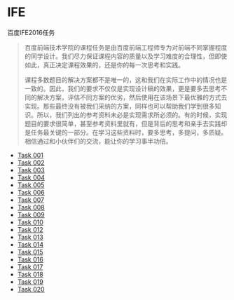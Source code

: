 # IFE
百度IFE2016任务
> 百度前端技术学院的课程任务是由百度前端工程师专为对前端不同掌握程度的同学设计。我们尽力保证课程内容的质量以及学习难度的合理性，但即使如此，真正决定课程效果的，还是你的每一次思考和实践。
>
>
> 课程多数题目的解决方案都不是唯一的，这和我们在实际工作中的情况也是一致的。因此，我们的要求不仅仅是实现设计稿的效果，更是要多去思考不同的解决方案，评估不同方案的优劣，然后使用在该场景下最优雅的方式去实现。那些最终没有被我们采纳的方案，同样也可以帮助我们学到很多知识。所以，我们列出的参考资料未必是实现需求所必须的。有的时候，实现题目的要求很简单，甚至参考资料里就有，但是背后的思考和亲手去实践却是任务最关键的一部分。在学习这些资料时，要多思考，多提问，多质疑。相信通过和小伙伴们的交流，能让你的学习事半功倍。

- [Task 001](https://lusg02.github.io/IFE/001/index.html)
- [Task 002](https://lusg02.github.io/IFE/002/index.html)
- [Task 003](https://lusg02.github.io/IFE/003/index.html)
- [Task 004](https://lusg02.github.io/IFE/004/index.html)
- [Task 005](https://lusg02.github.io/IFE/005/index.html)
- [Task 006](https://lusg02.github.io/IFE/006/index.html)
- [Task 007](https://lusg02.github.io/IFE/007/index.html)
- [Task 008](https://lusg02.github.io/IFE/008/index.html)
- [Task 009](https://lusg02.github.io/IFE/009/index.html)
- [Task 010](https://lusg02.github.io/IFE/010/index.html)
- [Task 012](https://lusg02.github.io/IFE/012/index.html)
- [Task 013](https://lusg02.github.io/IFE/013/index.html)
- [Task 014](https://lusg02.github.io/IFE/014/index.html)
- [Task 015](https://lusg02.github.io/IFE/015/index.html)
- [Task 016](https://lusg02.github.io/IFE/016/index.html)
- [Task 017](https://lusg02.github.io/IFE/017/index.html)
- [Task 018](https://lusg02.github.io/IFE/018/index.html)
- [Task 019](https://lusg02.github.io/IFE/019/index.html)
- [Task 020](https://lusg02.github.io/IFE/020/index.html)
